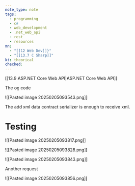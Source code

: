 ```yaml
---
note_type: note
tags:
  - programming
  - c#
  - web_development
  - .net_web_api
  - rest
  - resources
mn:
  - "[[12 Web Dev]]}"
  - "[[13.7 C Sharp]]"
kt: theorical
checked:
---
```

[[13.9 ASP.NET Core Web API|ASP.NET Core Web API]]

The og code

![[Pasted image 20250205093543.png]]

The add xml data contract serializer is enough to receive xml.  

# Testing
![[Pasted image 20250205093817.png]]

![[Pasted image 20250205093828.png]]

![[Pasted image 20250205093843.png]]

Another request

![[Pasted image 20250205093856.png]]


